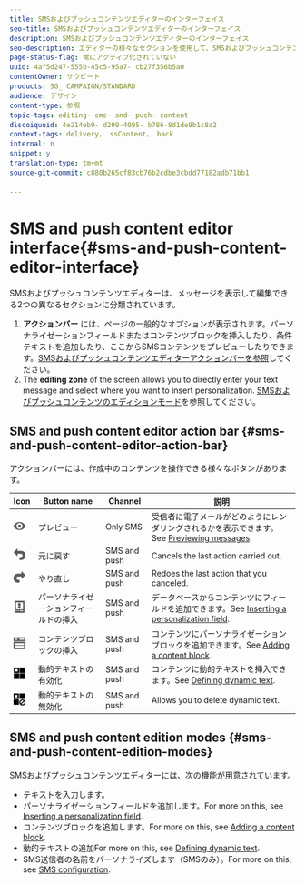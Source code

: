 ```yaml
---
title: SMSおよびプッシュコンテンツエディターのインターフェイス
seo-title: SMSおよびプッシュコンテンツエディターのインターフェイス
description: SMSおよびプッシュコンテンツエディターのインターフェイス
seo-description: エディターの様々なセクションを使用して、SMSおよびプッシュコンテンツを変更する方法について説明します。
page-status-flag: 常にアクティブ化されていない
uuid: 4af5d247-555b-45c5-95a7- cb27f356b5a0
contentOwner: サウビート
products: SG_ CAMPAIGN/STANDARD
audience: デザイン
content-type: 参照
topic-tags: editing- sms- and- push- content
discoiquuid: 4e214eb9- d299-4095- b786-8d1de9b1c8a2
context-tags: delivery， ssContent， back
internal: n
snippet: y
translation-type: tm+mt
source-git-commit: c880b265cf83cb76b2cdbe3cbdd77182adb71bb1

---
```



# SMS and push content editor interface{#sms-and-push-content-editor-interface}

SMSおよびプッシュコンテンツエディターは、メッセージを表示して編集できる2つの異なるセクションに分類されています。

1. **アクションバー** には、ページの一般的なオプションが表示されます。パーソナライゼーションフィールドまたはコンテンツブロックを挿入したり、条件テキストを追加したり、ここからSMSコンテンツをプレビューしたりできます。[SMSおよびプッシュコンテンツエディターアクションバーを参照](../../designing/using/sms-and-push-content-editor-interface.md#sms-and-push-content-editor-action-bar)してください。
1. The **editing zone** of the screen allows you to directly enter your text message and select where you want to insert personalization. [SMSおよびプッシュコンテンツのエディションモード](../../designing/using/sms-and-push-content-editor-interface.md#sms-and-push-content-edition-modes)を参照してください。

## SMS and push content editor action bar {#sms-and-push-content-editor-action-bar}

アクションバーには、作成中のコンテンツを操作できる様々なボタンがあります。

<table> 
 <thead> 
  <tr> 
   <th> Icon<br /> </th> 
   <th> Button name<br /> </th> 
   <th> Channel<br /> </th> 
   <th> 説明<br /> </th> 
  </tr> 
 </thead> 
 <tbody> 
  <tr> 
   <td> <img height="21px" src="assets/viewon_darkgrey-24px.png" /> <br /> </td> 
   <td> <span class="uicontrol">プレビュー</span><br /> </td> 
   <td> Only SMS<br /> </td> 
   <td> 受信者に電子メールがどのようにレンダリングされるかを表示できます。See <a href="../../sending/using/previewing-messages.md">Previewing messages</a>.<br /> </td> 
  </tr> 
  <tr> 
   <td> <img height="21px" src="assets/undo_darkgrey-24px.png" /> <br /> </td> 
   <td> <span class="uicontrol">元に戻す</span><br /> </td> 
   <td> SMS and push<br /> </td> 
   <td> Cancels the last action carried out.<br /> </td> 
  </tr> 
  <tr> 
   <td> <img height="21px" src="assets/redo_darkgrey-24px.png" /> <br /> </td> 
   <td> <span class="uicontrol">やり直し</span><br /> </td> 
   <td> SMS and push<br /> </td> 
   <td> Redoes the last action that you canceled.<br /> </td> 
  </tr> 
  <tr> 
   <td> <img height="21px" src="assets/personalization_field_darkgrey-24px.png" /> <br /> </td> 
   <td> <span class="uicontrol">パーソナライゼーションフィールドの挿入</span><br /> </td> 
   <td> SMS and push<br /> </td> 
   <td> データベースからコンテンツにフィールドを追加できます。See <a href="../../designing/using/inserting-a-personalization-field.md" target="_blank">Inserting a personalization field</a>.<br /> </td> 
  </tr> 
  <tr> 
   <td> <img height="21px" src="assets/personalization_block_darkgrey-24px.png" /> <br /> </td> 
   <td> <span class="uicontrol">コンテンツブロックの挿入</span><br /> </td> 
   <td> SMS and push<br /> </td> 
   <td> コンテンツにパーソナライゼーションブロックを追加できます。See <a href="../../designing/using/adding-a-content-block.md" target="_blank">Adding a content block</a>.<br /> </td> 
  </tr> 
  <tr> 
   <td> <img height="21px" src="assets/dynamiccontent_24px.png" /> <br /> </td> 
   <td> <span class="uicontrol">動的テキストの有効化</span><br /> </td> 
   <td> SMS and push<br /> </td> 
   <td> コンテンツに動的テキストを挿入できます。See <a href="../../designing/using/defining-dynamic-text.md" target="_blank">Defining dynamic text</a>.<br /> </td> 
  </tr> 
  <tr> 
   <td> <img height="21px" src="assets/dynamiccontentdisable_24px.png" /> <br /> </td> 
   <td> <span class="uicontrol">動的テキストの無効化</span><br /> </td> 
   <td> SMS and push<br /> </td> 
   <td> Allows you to delete dynamic text.<br /> </td> 
  </tr> 
 </tbody> 
</table>

## SMS and push content edition modes {#sms-and-push-content-edition-modes}

SMSおよびプッシュコンテンツエディターには、次の機能が用意されています。

* テキストを入力します。
* パーソナライゼーションフィールドを追加します。For more on this, see [Inserting a personalization field](../../designing/using/inserting-a-personalization-field.md).
* コンテンツブロックを追加します。For more on this, see [Adding a content block](../../designing/using/adding-a-content-block.md).
* 動的テキストの追加For more on this, see [Defining dynamic text](../../designing/using/defining-dynamic-text.md).
* SMS送信者の名前をパーソナライズします（SMSのみ）。For more on this, see [SMS configuration](../../administration/using/configuring-sms-channel.md#configuring-sms-properties).

